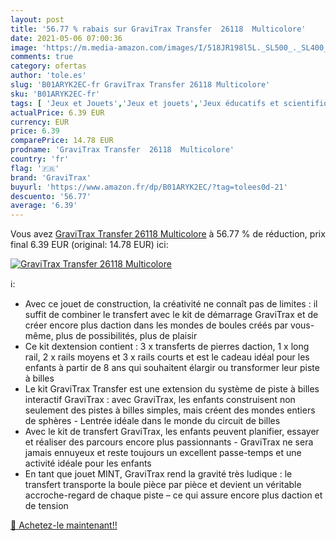 ```yaml
---
layout: post
title: '56.77 % rabais sur GraviTrax Transfer  26118  Multicolore'
date: 2021-05-06 07:00:36
image: 'https://m.media-amazon.com/images/I/518JR198l5L._SL500_._SL400_.jpg'
comments: true
category: ofertas
author: 'tole.es'
slug: 'B01ARYK2EC-fr GraviTrax Transfer 26118 Multicolore'
sku: 'B01ARYK2EC-fr'
tags: [ 'Jeux et Jouets','Jeux et jouets','Jeux éducatifs et scientifiques','gravitrax', ]
actualPrice: 6.39 EUR
currency: EUR
price: 6.39
comparePrice: 14.78 EUR
prodname: 'GraviTrax Transfer  26118  Multicolore'
country: 'fr'
flag: '🇫🇷'
brand: 'GraviTrax'
buyurl: 'https://www.amazon.fr/dp/B01ARYK2EC/?tag=tolees0d-21'
descuento: '56.77'
average: '6.39'
---
```


Vous avez [GraviTrax Transfer  26118  Multicolore](https://www.amazon.fr/dp/B01ARYK2EC/?tag=tolees0d-21)  à  56.77 % de réduction, prix final  6.39 EUR (original: 14.78 EUR) ici:

[![GraviTrax Transfer  26118  Multicolore](https://m.media-amazon.com/images/I/518JR198l5L._SL500_._SL400_.jpg)](https://www.amazon.fr/dp/B01ARYK2EC/?tag=tolees0d-21)

ℹ️:

- Avec ce jouet de construction, la créativité ne connaît pas de limites : il suffit de combiner le transfert avec le kit de démarrage GraviTrax et de créer encore plus daction dans les mondes de boules créés par vous-même, plus de possibilités, plus de plaisir
- Ce kit dextension contient : 3 x transferts de pierres daction, 1 x long rail, 2 x rails moyens et 3 x rails courts et est le cadeau idéal pour les enfants à partir de 8 ans qui souhaitent élargir ou transformer leur piste à billes
- Le kit GraviTrax Transfer est une extension du système de piste à billes interactif GraviTrax : avec GraviTrax, les enfants construisent non seulement des pistes à billes simples, mais créent des mondes entiers de sphères - Lentrée idéale dans le monde du circuit de billes
- Avec le kit de transfert GraviTrax, les enfants peuvent planifier, essayer et réaliser des parcours encore plus passionnants - GraviTrax ne sera jamais ennuyeux et reste toujours un excellent passe-temps et une activité idéale pour les enfants
- En tant que jouet MINT, GraviTrax rend la gravité très ludique : le transfert transporte la boule pièce par pièce et devient un véritable accroche-regard de chaque piste – ce qui assure encore plus daction et de tension

[🛒 Achetez-le maintenant!!](https://www.amazon.fr/dp/B01ARYK2EC/?tag=tolees0d-21)
